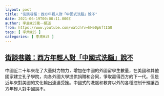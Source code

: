 ```yaml
---
layout: post
title: "街談巷議：西方年輕人對「中國式洗腦」說不"
date: 2021-06-19T00:00:11.000Z
author: 李肅Hi5第一頻道
from: https://www.youtube.com/watch?v=hHe0p6ftIG0
tags: [ 李肃Hi5 ]
categories: [ 李肃Hi5 ]
---
```

<!--1624060811000-->
[街談巷議：西方年輕人對「中國式洗腦」說不](https://www.youtube.com/watch?v=hHe0p6ftIG0)
------

<div>
中國近二十年來花了大量財力物力，增加在中國的外國留學生數量，在美國和其他國家建立孔子學院，向各外國大學提供捐贈和合同，爭取贏得西方的下一代。但是近年來對美國的文化輸出連連受挫。中國式的洗腦和教育以外的各種控制干預讓西方年輕人對中國說不。
</div>
